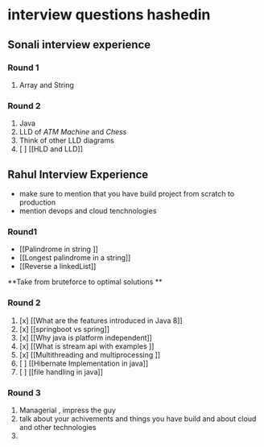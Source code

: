 # interview questions hashedin

## Sonali interview experience
### Round 1 
1. Array and String

### Round 2 
1. Java 
2. LLD of *ATM Machine* and *Chess*
3. Think of other LLD diagrams 
4. [ ] [[HLD and LLD]]

## Rahul Interview Experience
- make sure to mention that you have build project from scratch to production
- mention devops and cloud tenchnologies

### Round1 
- [[Palindrome in string ]]
- [[Longest palindrome in a string]]
- [[Reverse a linkedList]]

**Take from  bruteforce to optimal solutions **

### Round 2
1. [x] [[What are the features introduced in Java 8]]
2. [x] [[springboot vs spring]]
4. [x] [[Why java is platform independent]]
9. [x] [[What is stream api with examples ]]
10. [x] [[Multithreading and multiprocessing ]] 
11. [ ] [[Hibernate Implementation in java]]
12. [ ] [[file handling in java]]


### Round 3 
1. Managerial , impress the guy
2. talk about your achivements and things you have build and about cloud and other technologies
3. 